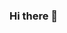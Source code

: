 ### Hi there 👋

<!--
**SamiAiyob/SamiAiyob** is a ✨ _special_ ✨ repository because its `README.md` (this file) appears on your GitHub profile.

Here are some ideas to get you started:

- 🔭 If you have a job for me please let me know, I'm motivated and ready ...
-->
